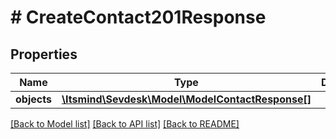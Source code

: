 # # CreateContact201Response

## Properties

Name | Type | Description | Notes
------------ | ------------- | ------------- | -------------
**objects** | [**\Itsmind\\Sevdesk\Model\ModelContactResponse[]**](ModelContactResponse.md) |  | [optional]

[[Back to Model list]](../../README.md#models) [[Back to API list]](../../README.md#endpoints) [[Back to README]](../../README.md)
